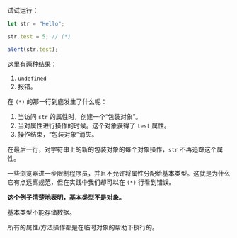 
试试运行：

```js run
let str = "Hello";

str.test = 5; // (*)

alert(str.test); 
```

这里有两种结果：
1. `undefined`
2. 报错。

在 `(*)` 的那一行到底发生了什么呢：

1. 当访问 `str` 的属性时，创建一个“包装对象”。
2. 当对属性进行操作的时候。这个对象获得了 `test` 属性。
3. 操作结束，“包装对象”消失。

在最后一行，对字符串上的新的包装对象的每个对象操作，`str` 不再追踪这个属性。

一些浏览器进一步限制程序员，并且不允许将属性分配给基本类型。这就是为什么它有点远离规范，但在实践中我们却可以在 `(*)` 行看到错误。

**这个例子清楚地表明，基本类型不是对象。**

基本类型不能存储数据。

所有的属性/方法操作都是在临时对象的帮助下执行的。

